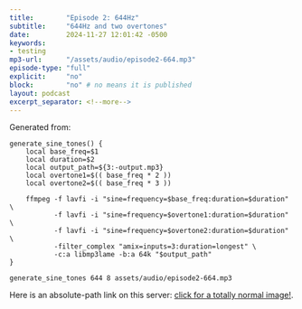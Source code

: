 ```yaml
---
title:        "Episode 2: 644Hz"
subtitle:     "644Hz and two overtones"
date:         2024-11-27 12:01:42 -0500
keywords:
- testing
mp3-url:      "/assets/audio/episode2-664.mp3"
episode-type: "full"
explicit:     "no"
block:        "no" # no means it is published
layout: podcast
excerpt_separator: <!--more-->
---
```


Generated from:


```
generate_sine_tones() {
    local base_freq=$1
    local duration=$2
    local output_path=${3:-output.mp3}
    local overtone1=$(( base_freq * 2 ))
    local overtone2=$(( base_freq * 3 ))

    ffmpeg -f lavfi -i "sine=frequency=$base_freq:duration=$duration" \
           -f lavfi -i "sine=frequency=$overtone1:duration=$duration" \
           -f lavfi -i "sine=frequency=$overtone2:duration=$duration" \
           -filter_complex "amix=inputs=3:duration=longest" \
           -c:a libmp3lame -b:a 64k "$output_path"
}

generate_sine_tones 644 8 assets/audio/episode2-664.mp3
```

Here is an absolute-path link on this server: <a href="/assets/img/totally_normal_image.png">click for a totally normal image!</a>.
